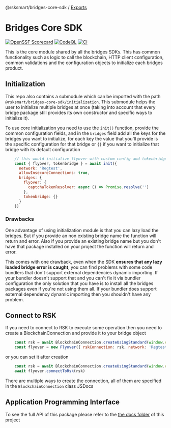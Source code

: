 @rsksmart/bridges-core-sdk / [Exports](modules.md)

# Bridges Core SDK
[![OpenSSF Scorecard](https://api.scorecard.dev/projects/github.com/rsksmart/bridges-core-sdk/badge)](https://scorecard.dev/viewer/?uri=github.com/rsksmart/bridges-core-sdk)
[![CodeQL](https://github.com/rsksmart/bridges-core-sdk/workflows/CodeQL/badge.svg)](https://github.com/rsksmart/bridges-core-sdk/actions?query=workflow%3ACodeQL)
[![CI](https://github.com/rsksmart/bridges-core-sdk/actions/workflows/ci.yml/badge.svg)](https://github.com/rsksmart/bridges-core-sdk/actions/workflows/ci.yml)

This is the core module shared by all the bridges SDKs. This has common functionality such as logic to call the blockchain, HTTP client configuration, common validations and the configuration objects to initialize each bridges product.

## Initialization

This repo also contains a submodule which can be imported with the path `@rsksmart/bridges-core-sdk/initialization`. This submodule helps the user to initialize multiple bridges at once (taking into account that every bridge package still provides its own constructor and specific ways to initialize it).

To use core initialization you need to use the `init()` function, provide the common configuration fields, and in the `bridges` field add all the keys for the bridges you want to initialize, for each key the value that you'll provide is the specific configuration for that bridge or `{}` if you want to initialize that bridge with its default configuration

```javascript
    // this would initialize flyover with custom config and tokenbridge with default config
    const { flyover, tokenbridge } = await init({
      network: 'Regtest',
      allowInsecureConnections: true,
      bridges: {
        flyover: {
          captchaTokenResolver: async () => Promise.resolve('')
        },
        tokenbridge: {}
      }
    })
```

### Drawbacks
One advantage of using initialization module is that you can lazy load the bridges. But if you provide an non existing bridge name the function will return and error. Also if you provide an existing bridge name but you don't have that package installed on your project the function will return and error.

This comes with one drawback, even when the SDK **ensures that any lazy loaded bridge error is caught**, you can find problems with some code bundlers that don't support external dependencies dynamic importing. If your bundler doesn't support that and you can't fix it via bundler configuration the only solution that you have is to install all the bridges packages even if you're not using them all. If your bundler does support external dependency dynamic importing then you shouldn't have any problem.

## Connect to RSK
If you need to connect to RSK to execute some operation then you need to create a BlockchainConnection and provide it to your bridge object
```javascript
    const rsk = await BlockchainConnection.createUsingStandard(window.ethereum)
    const flyover = new Flyover({ rskConnection: rsk, network: 'Regtest' })
```
or you can set it after creation
```javascript
    const rsk = await BlockchainConnection.createUsingStandard(window.ethereum)
    await flyover.connectToRsk(rsk)
```

There are multiple ways to create the connection, all of them are specified in the `BlockchainConnection` class JSDocs

## Application Programming Interface
To see the full API of this package please refer to the [the docs folder](./docs/) of this project

